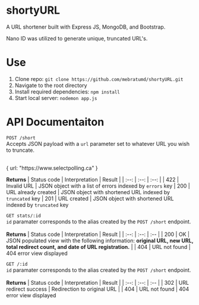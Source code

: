 # shortyURL

A URL shortener built with Express JS, MongoDB, and Bootstrap.

Nano ID was utilized to generate unique, truncated URL's.

# Use

<ol>
  <li>Clone repo: <code>git clone https://github.com/mebratumd/shortyURL.git</code></li>
  <li>Navigate to the root directory</li>
  <li>Install required dependencies: <code>npm install</code></li>
  <li>Start local server: <code>nodemon app.js</code></li>
</ol>

# API Documentaiton

<code>POST /short</code><br>
Accepts JSON payload with a <code>url</code> parameter set to whatever URL you wish to truncate.<br><br>
<p>
  {
    url: "https://www.selectpolling.ca"
  }
</p>
<b>Returns</b>
| Status code | Interpretation | Result |
| :--: | :--: | :--: |
| 422 | Invalid URL | JSON object with a list of errors indexed by <code>errors</code> key
| 200 | URL already created | JSON object with shortened URL indexed by <code>truncated</code> key
| 201 | URL created | JSON object with shortened URL indexed by <code>truncated</code> key

<code>GET stats/:id </code><br>
<code>id</code> paramater corresponds to the alias created by the <code>POST /short</code> endpoint.<br><br>
<b>Returns</b>
| Status code | Interpretation | Result |
| :--: | :--: | :-- |
| 200 | OK |  JSON populated view with the following information: <b>original URL, new URL, total redirect count, and date of URL registration.</b> |
| 404 | URL not found | 404 error view displayed

<code>GET /:id</code><br>
<code>id</code> paramater corresponds to the alias created by the <code>POST /short</code> endpoint.<br><br>
<b>Returns</b>
| Status code | Interpretation | Result |
| :--: | :--: | :-- |
| 302 | URL redirect success |  Redirection to original URL |
| 404 | URL not found | 404 error view displayed

